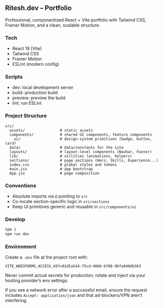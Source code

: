 ## Ritesh.dev – Portfolio

Professional, componentized React + Vite portfolio with Tailwind CSS, Framer Motion, and a clean, scalable structure.

### Tech
- React 19 (Vite)
- Tailwind CSS
- Framer Motion
- ESLint (modern config)

### Scripts
- dev: local development server
- build: production build
- preview: preview the build
- lint: run ESLint

### Project Structure
```
src/
  assets/                # static assets
  components/            # shared UI components, feature components
    ui/                  # design-system primitives (badge, button, card)
  data/                  # data/constants for the site
  layouts/               # layout-level components (Navbar, Footer)
  lib/                   # utilities (animations, helpers)
  sections/              # page sections (Hero, Skills, Experience...)
  index.css              # global styles and tokens
  main.jsx               # app bootstrap
  App.jsx                # page composition
```

### Conventions
- Absolute imports via `@` pointing to `src`
- Co-locate section-specific logic in `src/sections`
- Keep UI primitives generic and reusable in `src/components/ui`

### Develop
```bash
npm i
npm run dev
```

### Environment
Create a `.env` file at the project root with:
```
VITE_WEB3FORMS_ACCESS_KEY=01d5a544-75cd-40b0-bf08-9bfe849db363
```
Never commit actual secrets for production; rotate and inject via your hosting provider’s env settings.

If you see a network error after a successful email, ensure the request includes `Accept: application/json` and that ad-blockers/VPN aren’t interfering.
